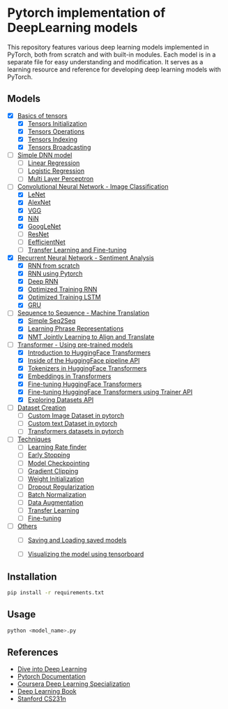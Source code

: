 # Pytorch implementation of DeepLearning models
This repository features various deep learning models implemented in PyTorch, both from scratch and with built-in modules. Each model is in a separate file for easy understanding and modification. It serves as a learning resource and reference for developing deep learning models with PyTorch.

## Models
- [x] [Basics of tensors](/src/basics)
    - [x] [Tensors Initialization](/src/basics/tensor_init.py)
    - [x] [Tensors Operations](/src/basics/tensor_operations.py)
    - [x] [Tensors Indexing](/src/basics/tensor_indexing.py)
    - [x] [Tensors Broadcasting](/src/basics/tensor_broadcasting.py)
- [ ] [Simple DNN model](/src/simple_dnn)
    - [ ] [Linear Regression]()
    - [ ] [Logistic Regression]()
    - [ ] [Multi Layer Perceptron]()
- [ ] [Convolutional Neural Network - Image Classification](/src/cnn)
    - [x] [LeNet](/src/cnn/2_LeNet.py)
    - [x] [AlexNet](/src/cnn/3_AlexNet.py)
    - [x] [VGG](/src/cnn/4_VGG.py)
    - [x] [NiN](/src/cnn/5_NiN.py)
    - [x] [GoogLeNet](/src/cnn/6_GoogLeNet.py)
    - [ ] [ResNet](/src/cnn/7_resnet.py)
    - [ ] [EefficientNet]()
    - [ ] [Transfer Learning and Fine-tuning]()
- [x] [Recurrent Neural Network - Sentiment Analysis](/src/rnn/) 
    - [x] [RNN from scratch](/src/rnn/01_rnn_scratch.py)            
    - [x] [RNN using Pytorch](/src/rnn/02_rnn_simple.py)
    - [x] [Deep RNN](/src/rnn/03_rnn_complex.py)
    - [x] [Optimized Training RNN](/src/rnn/04_rnn_tunned.py)
    - [x] [Optimized Training LSTM](/src/rnn/05_lstm.py)
    - [x] [GRU](/src/rnn/06_gru.py)
- [ ] [Sequence to Sequence - Machine Translation](/src/seq2seq/)
    - [x] [Simple Seq2Seq](/src/seq2seq//01_seq2seq.py)
    - [x] [Learning Phrase Representations](/src/seq2seq/02_seq2seq_learning_phrase_representations.py)
    - [x] [NMT Jointly Learning to Align and Translate](/src/seq2seq/03_seq2seq_nmt_jointly_learning_to_align.py)
- [ ] [Transformer - Using pre-trained models](/src/transformers/)
    - [x] [Introduction to HuggingFace Transformers](/src/transformers/01_introduction_to_transformers.py)
    - [x] [Inside of the HuggingFace pipeline API](/src/transformers/02_inside_of_pipeline_api.py)
    - [x] [Tokenizers in HuggingFace Transformers](/src/transformers/03_tokenizers_in_huggingface_transformers.py)
    - [x] [Embeddings in Transformers](/src/transformers/04_embeddings_in_transformers.py)
    - [x] [Fine-tuning HuggingFace Transformers](/src/transformers/05_finetune_transformers.py)
    - [x] [Fine-tuning HuggingFace Transformers using Trainer API](/src/transformers/06_finetune_transformers_using_trainer.py)
    - [x] [Exploring Datasets API](/src/transformers/07_explore_datasets.py)
- [ ] [Dataset Creation]()
    - [ ] [Custom Image Dataset in pytorch]()
    - [ ] [Custom text Dataset in pytorch]()
    - [ ] [Transformers datasets in pytorch]()
- [ ] [Techniques]()
    - [ ] [Learning Rate finder]()
    - [ ] [Early Stopping]()
    - [ ] [Model Checkpointing]()
    - [ ] [Gradient Clipping]()
    - [ ] [Weight Initialization]()
    - [ ] [Dropout Regularization]()
    - [ ] [Batch Normalization]()
    - [ ] [Data Augmentation]()
    - [ ] [Transfer Learning]()
    - [ ] [Fine-tuning]()    
- [ ] [Others]()
    - [ ] [Saving and Loading saved models]()
    - [ ] [Visualizing the model using tensorboard]()



## Installation
```bash
pip install -r requirements.txt
```

## Usage
```bash
python <model_name>.py
```

## References
- [Dive into Deep Learning](https://d2l.ai/)
- [Pytorch Documentation](https://pytorch.org/docs/stable/index.html)
- [Coursera Deep Learning Specialization](https://www.coursera.org/specializations/deep-learning)
- [Deep Learning Book](https://www.deeplearningbook.org/)
- [Stanford CS231n](http://cs231n.stanford.edu/)
